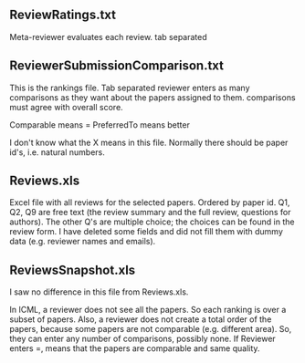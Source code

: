 ReviewRatings.txt
-----------------
Meta-reviewer evaluates each review.
tab separated

ReviewerSubmissionComparison.txt
---------------------------------
This is the rankings file. Tab separated
reviewer enters as many comparisons as they want about the papers assigned to them.
comparisons must agree with overall score.

Comparable means =
PreferredTo means better

I don't know what the X means in this file. Normally there should be paper id's, i.e. natural numbers.

Reviews.xls
------------
Excel file with all reviews for the selected papers. Ordered by paper id. 
Q1, Q2, Q9 are free text (the review summary and the full review, questions for authors).
The other Q's are multiple choice; the choices can be found in the review form.
I have deleted some fields and did not fill them with dummy data (e.g. reviewer names and emails). 

ReviewsSnapshot.xls
--------------------
I saw no difference in this file from Reviews.xls.

In ICML, a reviewer does not see all the papers. So each ranking is over a subset of papers.
Also, a reviewer does not create a total order of the papers, because some papers are not comparable (e.g. different area). So, they can enter any number of comparisons, possibly none.
If Reviewer enters =, means that the papers are comparable and same quality. 
